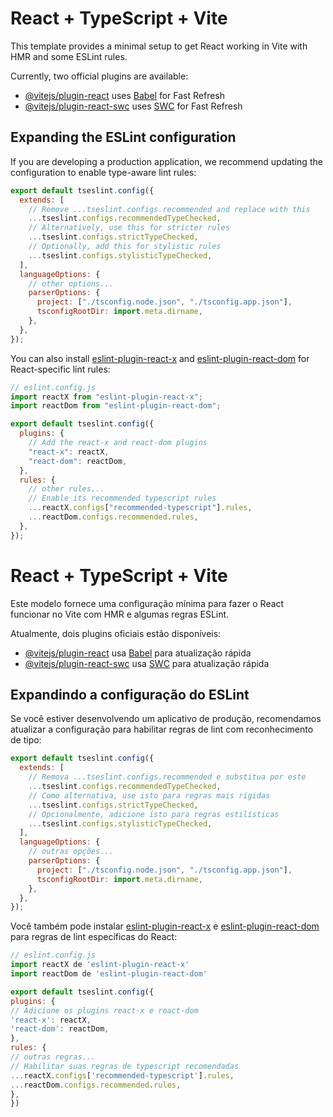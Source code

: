 # React + TypeScript + Vite

This template provides a minimal setup to get React working in Vite with HMR and some ESLint rules.

Currently, two official plugins are available:

- [@vitejs/plugin-react](https://github.com/vitejs/vite-plugin-react/blob/main/packages/plugin-react/README.md) uses [Babel](https://babeljs.io/) for Fast Refresh
- [@vitejs/plugin-react-swc](https://github.com/vitejs/vite-plugin-react-swc) uses [SWC](https://swc.rs/) for Fast Refresh

## Expanding the ESLint configuration

If you are developing a production application, we recommend updating the configuration to enable type-aware lint rules:

```js
export default tseslint.config({
  extends: [
    // Remove ...tseslint.configs.recommended and replace with this
    ...tseslint.configs.recommendedTypeChecked,
    // Alternatively, use this for stricter rules
    ...tseslint.configs.strictTypeChecked,
    // Optionally, add this for stylistic rules
    ...tseslint.configs.stylisticTypeChecked,
  ],
  languageOptions: {
    // other options...
    parserOptions: {
      project: ["./tsconfig.node.json", "./tsconfig.app.json"],
      tsconfigRootDir: import.meta.dirname,
    },
  },
});
```

You can also install [eslint-plugin-react-x](https://github.com/Rel1cx/eslint-react/tree/main/packages/plugins/eslint-plugin-react-x) and [eslint-plugin-react-dom](https://github.com/Rel1cx/eslint-react/tree/main/packages/plugins/eslint-plugin-react-dom) for React-specific lint rules:

```js
// eslint.config.js
import reactX from "eslint-plugin-react-x";
import reactDom from "eslint-plugin-react-dom";

export default tseslint.config({
  plugins: {
    // Add the react-x and react-dom plugins
    "react-x": reactX,
    "react-dom": reactDom,
  },
  rules: {
    // other rules...
    // Enable its recommended typescript rules
    ...reactX.configs["recommended-typescript"].rules,
    ...reactDom.configs.recommended.rules,
  },
});
```

# React + TypeScript + Vite

Este modelo fornece uma configuração mínima para fazer o React funcionar no Vite com HMR e algumas regras ESLint.

Atualmente, dois plugins oficiais estão disponíveis:

- [@vitejs/plugin-react](https://github.com/vitejs/vite-plugin-react/blob/main/packages/plugin-react/README.md) usa [Babel](https://babeljs.io/) para atualização rápida
- [@vitejs/plugin-react-swc](https://github.com/vitejs/vite-plugin-react-swc) usa [SWC](https://swc.rs/) para atualização rápida

## Expandindo a configuração do ESLint

Se você estiver desenvolvendo um aplicativo de produção, recomendamos atualizar a configuração para habilitar regras de lint com reconhecimento de tipo:

```js
export default tseslint.config({
  extends: [
    // Remova ...tseslint.configs.recommended e substitua por este
    ...tseslint.configs.recommendedTypeChecked,
    // Como alternativa, use isto para regras mais rígidas
    ...tseslint.configs.strictTypeChecked,
    // Opcionalmente, adicione isto para regras estilísticas
    ...tseslint.configs.stylisticTypeChecked,
  ],
  languageOptions: {
    // outras opções...
    parserOptions: {
      project: ["./tsconfig.node.json", "./tsconfig.app.json"],
      tsconfigRootDir: import.meta.dirname,
    },
  },
});
```

Você também pode instalar [eslint-plugin-react-x](https://github.com/Rel1cx/eslint-react/tree/main/packages/plugins/eslint-plugin-react-x) e [eslint-plugin-react-dom](https://github.com/Rel1cx/eslint-react/tree/main/packages/plugins/eslint-plugin-react-dom) para regras de lint específicas do React:

```js
// eslint.config.js
import reactX de 'eslint-plugin-react-x'
import reactDom de 'eslint-plugin-react-dom'

export default tseslint.config({
plugins: {
// Adicione os plugins react-x e react-dom
'react-x': reactX,
'react-dom': reactDom,
},
rules: {
// outras regras...
// Habilitar suas regras de typescript recomendadas
...reactX.configs['recommended-typescript'].rules,
...reactDom.configs.recommended.rules,
},
})
```
